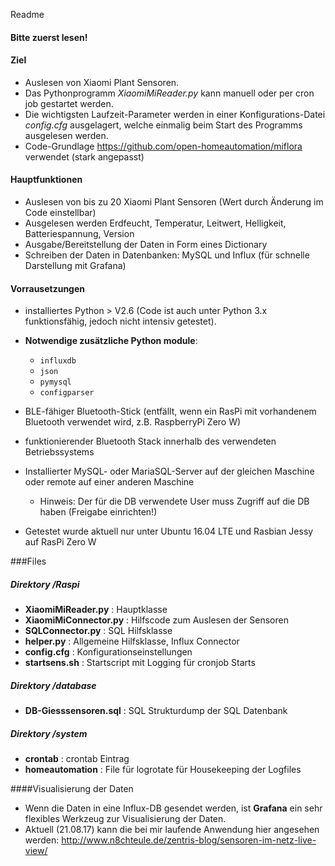 Readme 
#### Bitte zuerst lesen!

#### Ziel
* Auslesen von Xiaomi Plant Sensoren.
* Das Pythonprogramm *XiaomiMiReader.py* kann manuell oder per cron job gestartet werden.
* Die wichtigsten Laufzeit-Parameter werden in einer Konfigurations-Datei *config.cfg* ausgelagert, welche einmalig beim Start des Programms ausgelesen werden.
* Code-Grundlage https://github.com/open-homeautomation/miflora verwendet (stark angepasst)

#### Hauptfunktionen
 * Auslesen von bis zu 20 Xiaomi Plant Sensoren (Wert durch Änderung im Code einstellbar)
 * Ausgelesen werden Erdfeucht, Temperatur, Leitwert, Helligkeit, Batteriespannung, Version
 * Ausgabe/Bereitstellung der Daten in Form eines Dictionary
 * Schreiben der Daten in Datenbanken: MySQL und Influx (für schnelle Darstellung mit Grafana)
 
#### Vorrausetzungen
* installiertes Python > V2.6 (Code ist auch unter Python 3.x funktionsfähig, jedoch nicht intensiv getestet).
* **Notwendige zusätzliche Python module**:
   * `influxdb`
   * `json`
   * `pymysql`
   * `configparser`
   
* BLE-fähiger Bluetooth-Stick (entfällt, wenn ein RasPi mit vorhandenem Bluetooth verwendet wird, z.B. RaspberryPi Zero W)
* funktionierender Bluetooth Stack innerhalb des verwendeten Betriebssystems
* Installierter MySQL- oder MariaSQL-Server auf der gleichen Maschine oder remote auf einer anderen Maschine
   * Hinweis: Der für die DB verwendete User muss Zugriff auf die DB haben (Freigabe einrichten!) 

* Getestet wurde aktuell nur unter Ubuntu 16.04 LTE und Rasbian Jessy auf RasPi Zero W

###Files
##### Direktory /Raspi
* **XiaomiMiReader.py**     : Hauptklasse 
* **XiaomiMiConnector.py**  : Hilfscode zum Auslesen der Sensoren
* **SQLConnector.py**       : SQL Hilfsklasse
* **helper.py**             : Allgemeine Hilfsklasse, Influx Connector
* **config.cfg**            : Konfigurationseinstellungen
* **startsens.sh**          : Startscript mit Logging für cronjob Starts

##### Direktory /database
* **DB-Giesssensoren.sql**  : SQL Strukturdump der SQL Datenbank

##### Direktory /system
* **crontab**               : crontab Eintrag
* **homeautomation**        : File für logrotate für Housekeeping der Logfiles 

####Visualisierung der Daten
* Wenn die Daten in eine Influx-DB gesendet werden, ist **Grafana** ein sehr flexibles Werkzeug zur Visualisierung der Daten.
* Aktuell (21.08.17) kann die bei mir laufende Anwendung hier angesehen werden: http://www.n8chteule.de/zentris-blog/sensoren-im-netz-live-view/



